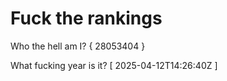 # Fuck the rankings

Who the hell am I?
{ 28053404 }

What fucking year is it?
[ 2025-04-12T14:26:40Z ]
